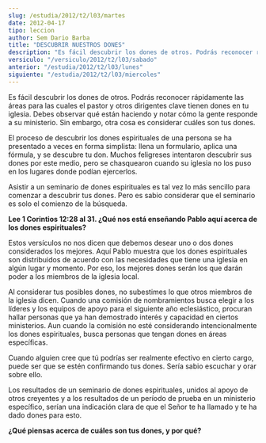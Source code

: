 ```yaml
---
slug: /estudia/2012/t2/l03/martes
date: 2012-04-17
tipo: leccion
author: Sem Dario Barba
title: "DESCUBRIR NUESTROS DONES"
description: "Es fácil descubrir los dones de otros. Podrás reconocer rápidamente las áreas para las cuales el pastor y otros dirigentes clave tienen dones en tu iglesia. Debes observar qué están haciendo y notar cómo la gente responde a su ministerio. Sin embargo, otra cosa es considerar cuáles son tus dones."
versiculo: "/versiculo/2012/t2/l03/sabado"
anterior: "/estudia/2012/t2/l03/lunes"
siguiente: "/estudia/2012/t2/l03/miercoles"
---
```


Es fácil descubrir los dones de otros. Podrás reconocer rápidamente las áreas para las cuales el pastor y otros dirigentes clave tienen dones en tu iglesia. Debes observar qué están haciendo y notar cómo la gente responde a su ministerio. Sin embargo, otra cosa es considerar cuáles son tus dones.

El proceso de descubrir los dones espirituales de una persona se ha presentado a veces en forma simplista: llena un formulario, aplica una fórmula, y se descubre tu don. Muchos feligreses intentaron descubrir sus dones por este medio, pero se chasquearon cuando su iglesia no los puso en los lugares donde podían ejercerlos.

Asistir a un seminario de dones espirituales es tal vez lo más sencillo para comenzar a descubrir tus dones. Pero es sabio considerar que el seminario es solo el comienzo de la búsqueda.

**Lee 1 Corintios 12:28 al 31. ¿Qué nos está enseñando Pablo aquí acerca de los dones espirituales?**

Estos versículos no nos dicen que debemos desear uno o dos dones considerados los mejores. Aquí Pablo muestra que los dones espirituales son distribuidos de acuerdo con las necesidades que tiene una iglesia en algún lugar y momento. Por eso, los mejores dones serán los que darán poder a los miembros de la iglesia local.

Al considerar tus posibles dones, no subestimes lo que otros miembros de la iglesia dicen. Cuando una comisión de nombramientos busca elegir a los líderes y los equipos de apoyo para el siguiente año eclesiástico, procuran hallar personas que ya han demostrado interés y capacidad en ciertos ministerios. Aun cuando la comisión no esté considerando intencionalmente los dones espirituales, busca personas que tengan dones en áreas específicas.

Cuando alguien cree que tú podrías ser realmente efectivo en cierto cargo, puede ser que se estén confirmando tus dones. Sería sabio escuchar y orar sobre ello.

Los resultados de un seminario de dones espirituales, unidos al apoyo de otros creyentes y a los resultados de un período de prueba en un ministerio específico, serían una indicación clara de que el Señor te ha llamado y te ha dado dones para esto.

**¿Qué piensas acerca de cuáles son tus dones, y por qué?**
